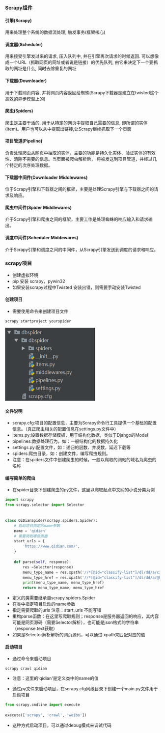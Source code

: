 ### Scrapy组件

#### 引擎(Scrapy)

用来处理整个系统的数据流处理, 触发事务(框架核心)

#### 调度器(Scheduler)

用来接受引擎发过来的请求, 压入队列中, 并在引擎再次请求的时候返回. 可以想像成一个URL（抓取网页的网址或者说是链接）的优先队列, 
由它来决定下一个要抓取的网址是什么, 同时去除重复的网址

#### 下载器(Downloader)

用于下载网页内容, 并将网页内容返回给蜘蛛(Scrapy下载器是建立在twisted这个高效的异步模型上的)

#### 爬虫(Spiders)

爬虫是主要干活的, 用于从特定的网页中提取自己需要的信息, 即所谓的实体(Item)。用户也可以从中提取出链接,让Scrapy继续抓取下一个页面

#### 项目管道(Pipeline)

负责处理爬虫从网页中抽取的实体，主要的功能是持久化实体、验证实体的有效性、清除不需要的信息。当页面被爬虫解析后，
将被发送到项目管道，并经过几个特定的次序处理数据。

#### 下载器中间件(Downloader Middlewares)

位于Scrapy引擎和下载器之间的框架，主要是处理Scrapy引擎与下载器之间的请求及响应。

#### 爬虫中间件(Spider Middlewares)

介于Scrapy引擎和爬虫之间的框架，主要工作是处理蜘蛛的响应输入和请求输出。

#### 调度中间件(Scheduler Middewares)

介于Scrapy引擎和调度之间的中间件，从Scrapy引擎发送到调度的请求和响应。

### scrapy项目

- 创建虚拟环境
- pip 安装 scrapy，pywin32
- 如果安装scrapy过程中Twisted 安装出错，则需要手动安装Twisted

#### 创建项目

- 需要使用命令来创建项目文件

```
scrapy startproject yourspider
```

![spider_scrapy_project](img\spider_scrapy_project.png)

#### 文件说明

- scrapy.cfg:项目的配置信息，主要为Scrapy命令行工具提供一个基础的配置信息。（真正爬虫相关的配置信息在settings.py文件中）
- items.py:设置数据存储模板，用于结构化数据，类似于Django的Model
- pipelines:数据处理行为，如：一般结构化的数据持久化
- settings.py:配置文件，如：递归的层数、并发数，延迟下载等
- spiders:爬虫目录，如：创建文件，编写爬虫规则。
- 注意：在spiders文件中创建爬虫的时候，一般以爬取的网站的域名为爬虫的名称 

#### 编写简单的爬虫

- 在spider目录下创建爬虫的py文件，这里以爬取起点中文网的小说分类为例

```python
import scrapy
from scrapy.selector import Selector


class QiDianSpider(scrapy.spiders.Spider):
    # 启动项目指定的name参数
    name = 'qidian'
    # 需要爬取哪些页面
    start_urls = {
        'https://www.qidian.com/',
    }

    def parse(self, response):
        res =Selector(response)
        menu_type_name = res.xpath('//*[@id="classify-list"]/dl/dd/a/cite/span/i/text()').extract()
        menu_type_href = res.xpath('//*[@id="classify-list"]/dl/dd/a/@href').extract()
        print(menu_type_name, menu_type_href)
        return menu_type_name, menu_type_href
```

- 定义的类需要继承自scrapy.spiders.Spider
- 在类中指定项目启动的name参数
- 指定需要爬取的urls  注意：start_urls 不能写错
- 重构parse函数：在这里写爬取规则；response是服务器返回的响应，其内容可能是网页源码（需要Selector解析），也可能是json格式的字符串（response.text获取）
- 如果是Selector解析解析的网页源码，可以通过.xpath来匹配对应的值

#### 启动项目

- 通过命令来启动项目

```
scrapy crawl qidian
```

- 注意：这里的‘qidian'是定义类中的name的值



- 通过py文件来启动项目，在scrapy.cfg同级目录下创建一个main.py文件用于启动项目

```python
from scrapy.cmdline import execute

execute(['scrapy', 'crawl', 'weibo'])
```

- 这种方式启动项目，可以通过debug模式来调试代码
